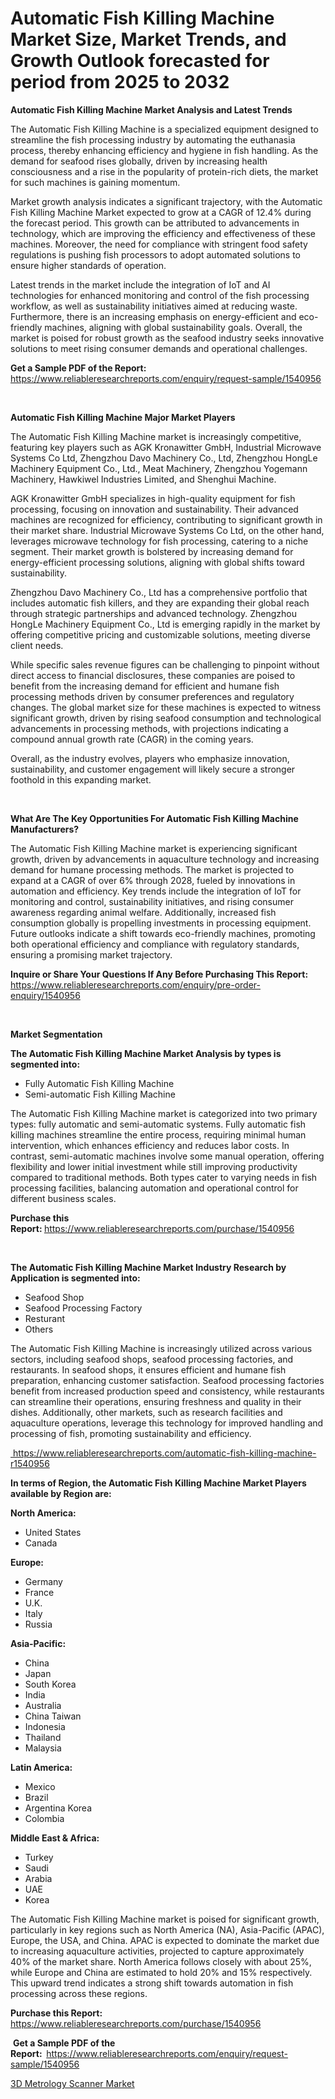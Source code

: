 <p><h1>Automatic Fish Killing Machine Market Size, Market Trends, and Growth Outlook forecasted for period from 2025 to 2032</h1></p><p><strong>Automatic Fish Killing Machine Market Analysis and Latest Trends</strong></p>
<p><p>The Automatic Fish Killing Machine is a specialized equipment designed to streamline the fish processing industry by automating the euthanasia process, thereby enhancing efficiency and hygiene in fish handling. As the demand for seafood rises globally, driven by increasing health consciousness and a rise in the popularity of protein-rich diets, the market for such machines is gaining momentum.</p><p>Market growth analysis indicates a significant trajectory, with the Automatic Fish Killing Machine Market expected to grow at a CAGR of 12.4% during the forecast period. This growth can be attributed to advancements in technology, which are improving the efficiency and effectiveness of these machines. Moreover, the need for compliance with stringent food safety regulations is pushing fish processors to adopt automated solutions to ensure higher standards of operation.</p><p>Latest trends in the market include the integration of IoT and AI technologies for enhanced monitoring and control of the fish processing workflow, as well as sustainability initiatives aimed at reducing waste. Furthermore, there is an increasing emphasis on energy-efficient and eco-friendly machines, aligning with global sustainability goals. Overall, the market is poised for robust growth as the seafood industry seeks innovative solutions to meet rising consumer demands and operational challenges.</p></p>
<p><strong>Get a Sample PDF of the Report:&nbsp;</strong> <a href="https://www.reliableresearchreports.com/enquiry/request-sample/1540956?utm_campaign=2528&utm_medium=2&utm_source=Github&utm_content=ia&utm_term=20022025&utm_id=automatic-fish-killing-machine">https://www.reliableresearchreports.com/enquiry/request-sample/1540956</a></p>
<p>&nbsp;</p>
<p><strong>Automatic Fish Killing Machine Major Market Players</strong></p>
<p><p>The Automatic Fish Killing Machine market is increasingly competitive, featuring key players such as AGK Kronawitter GmbH, Industrial Microwave Systems Co Ltd, Zhengzhou Davo Machinery Co., Ltd, Zhengzhou HongLe Machinery Equipment Co., Ltd., Meat Machinery, Zhengzhou Yogemann Machinery, Hawkiwel Industries Limited, and Shenghui Machine. </p><p>AGK Kronawitter GmbH specializes in high-quality equipment for fish processing, focusing on innovation and sustainability. Their advanced machines are recognized for efficiency, contributing to significant growth in their market share. Industrial Microwave Systems Co Ltd, on the other hand, leverages microwave technology for fish processing, catering to a niche segment. Their market growth is bolstered by increasing demand for energy-efficient processing solutions, aligning with global shifts toward sustainability.</p><p>Zhengzhou Davo Machinery Co., Ltd has a comprehensive portfolio that includes automatic fish killers, and they are expanding their global reach through strategic partnerships and advanced technology. Zhengzhou HongLe Machinery Equipment Co., Ltd is emerging rapidly in the market by offering competitive pricing and customizable solutions, meeting diverse client needs. </p><p>While specific sales revenue figures can be challenging to pinpoint without direct access to financial disclosures, these companies are poised to benefit from the increasing demand for efficient and humane fish processing methods driven by consumer preferences and regulatory changes. The global market size for these machines is expected to witness significant growth, driven by rising seafood consumption and technological advancements in processing methods, with projections indicating a compound annual growth rate (CAGR) in the coming years.</p><p>Overall, as the industry evolves, players who emphasize innovation, sustainability, and customer engagement will likely secure a stronger foothold in this expanding market.</p></p>
<p>&nbsp;</p>
<p><strong>What Are The Key Opportunities For Automatic Fish Killing Machine Manufacturers?</strong></p>
<p><p>The Automatic Fish Killing Machine market is experiencing significant growth, driven by advancements in aquaculture technology and increasing demand for humane processing methods. The market is projected to expand at a CAGR of over 6% through 2028, fueled by innovations in automation and efficiency. Key trends include the integration of IoT for monitoring and control, sustainability initiatives, and rising consumer awareness regarding animal welfare. Additionally, increased fish consumption globally is propelling investments in processing equipment. Future outlooks indicate a shift towards eco-friendly machines, promoting both operational efficiency and compliance with regulatory standards, ensuring a promising market trajectory.</p></p>
<p><strong>Inquire or Share Your Questions If Any Before Purchasing This Report:</strong> <a href="https://www.reliableresearchreports.com/enquiry/pre-order-enquiry/1540956?utm_campaign=2528&utm_medium=2&utm_source=Github&utm_content=ia&utm_term=20022025&utm_id=automatic-fish-killing-machine">https://www.reliableresearchreports.com/enquiry/pre-order-enquiry/1540956</a></p>
<p>&nbsp;</p>
<p><strong>Market Segmentation</strong></p>
<p><strong>The Automatic Fish Killing Machine Market Analysis by types is segmented into:</strong></p>
<p><ul><li>Fully Automatic Fish Killing Machine</li><li>Semi-automatic Fish Killing Machine</li></ul></p>
<p><p>The Automatic Fish Killing Machine market is categorized into two primary types: fully automatic and semi-automatic systems. Fully automatic fish killing machines streamline the entire process, requiring minimal human intervention, which enhances efficiency and reduces labor costs. In contrast, semi-automatic machines involve some manual operation, offering flexibility and lower initial investment while still improving productivity compared to traditional methods. Both types cater to varying needs in fish processing facilities, balancing automation and operational control for different business scales.</p></p>
<p><strong>Purchase this Report:&nbsp;</strong><a href="https://www.reliableresearchreports.com/purchase/1540956?utm_campaign=2528&utm_medium=2&utm_source=Github&utm_content=ia&utm_term=20022025&utm_id=automatic-fish-killing-machine">https://www.reliableresearchreports.com/purchase/1540956</a></p>
<p>&nbsp;</p>
<p><strong>The Automatic Fish Killing Machine Market Industry Research by Application is segmented into:</strong></p>
<p><ul><li>Seafood Shop</li><li>Seafood Processing Factory</li><li>Resturant</li><li>Others</li></ul></p>
<p><p>The Automatic Fish Killing Machine is increasingly utilized across various sectors, including seafood shops, seafood processing factories, and restaurants. In seafood shops, it ensures efficient and humane fish preparation, enhancing customer satisfaction. Seafood processing factories benefit from increased production speed and consistency, while restaurants can streamline their operations, ensuring freshness and quality in their dishes. Additionally, other markets, such as research facilities and aquaculture operations, leverage this technology for improved handling and processing of fish, promoting sustainability and efficiency.</p></p>
<p><a href="https://www.reliableresearchreports.com/automatic-fish-killing-machine-r1540956?utm_campaign=2528&utm_medium=2&utm_source=Github&utm_content=ia&utm_term=20022025&utm_id=automatic-fish-killing-machine">&nbsp;https://www.reliableresearchreports.com/automatic-fish-killing-machine-r1540956</a></p>
<p><strong>In terms of Region, the Automatic Fish Killing Machine Market Players available by Region are:</strong></p>
<p>
    <p> <strong> North America: </strong>
        <ul>
            <li>United States</li>
            <li>Canada</li>
        </ul>
        </p> 
    <p> <strong> Europe: </strong>
        <ul>
            <li>Germany</li>
            <li>France</li>
            <li>U.K.</li>
            <li>Italy</li>
            <li>Russia</li>
        </ul>
        </p> 
    <p> <strong> Asia-Pacific: </strong>
        <ul>
            <li>China</li>
            <li>Japan</li>
            <li>South Korea</li>
            <li>India</li>
            <li>Australia</li>
            <li>China Taiwan</li>
            <li>Indonesia</li>
            <li>Thailand</li>
            <li>Malaysia</li>
        </ul>
        </p> 
    <p> <strong> Latin America: </strong>
        <ul>
            <li>Mexico</li>
            <li>Brazil</li>
            <li>Argentina Korea</li>
            <li>Colombia</li>
        </ul>
        </p> 
    <p> <strong> Middle East & Africa: </strong>
        <ul>
            <li>Turkey</li>
            <li>Saudi</li>
            <li>Arabia</li>
            <li>UAE</li>
            <li>Korea</li>
        </ul>
    </p>
    </p>
<p><p>The Automatic Fish Killing Machine market is poised for significant growth, particularly in key regions such as North America (NA), Asia-Pacific (APAC), Europe, the USA, and China. APAC is expected to dominate the market due to increasing aquaculture activities, projected to capture approximately 40% of the market share. North America follows closely with about 25%, while Europe and China are estimated to hold 20% and 15% respectively. This upward trend indicates a strong shift towards automation in fish processing across these regions.</p></p>
<p><strong>Purchase this Report: </strong><a href="https://www.reliableresearchreports.com/purchase/1540956?utm_campaign=2528&utm_medium=2&utm_source=Github&utm_content=ia&utm_term=20022025&utm_id=automatic-fish-killing-machine">https://www.reliableresearchreports.com/purchase/1540956</a></p>
<p>&nbsp;<strong>Get a Sample PDF of the Report:&nbsp;&nbsp;</strong><a href="https://www.reliableresearchreports.com/enquiry/request-sample/1540956?utm_campaign=2528&utm_medium=2&utm_source=Github&utm_content=ia&utm_term=20022025&utm_id=automatic-fish-killing-machine">https://www.reliableresearchreports.com/enquiry/request-sample/1540956</a></p>
<p><strong></strong></p>
<p><p><a href="https://github.com/ramraomeyie/Market-Research-Report-List-1/blob/main/3d-metrology-scanner-market.md?utm_campaign=2528&utm_medium=2&utm_source=Github&utm_content=ia&utm_term=20022025&utm_id=automatic-fish-killing-machine">3D Metrology Scanner Market</a></p></p>
